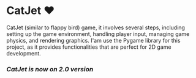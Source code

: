 # CatJet ❤️
CatJet (similar to flappy bird) game, it involves several steps, including setting up the game environment, handling player input, managing game physics, and rendering graphics. I'am use the Pygame library for this project, as it provides functionalities that are perfect for 2D game development.

### ***CatJet is now on 2.0 version***
